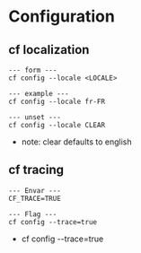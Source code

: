# Configuration

## cf localization
```
--- form ---
cf config --locale <LOCALE>

--- example ---
cf config --locale fr-FR

--- unset ---
cf config --locale CLEAR 
```
 - note: clear defaults to english

 ## cf tracing
 ```
--- Envar ---
CF_TRACE=TRUE

--- Flag ---
cf config --trace=true
 ```
 - cf config --trace=true